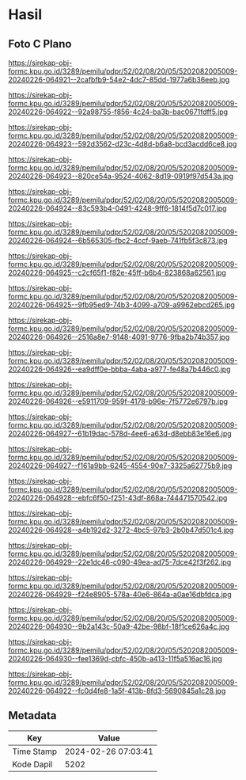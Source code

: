 # Hasil

## Foto C Plano

https://sirekap-obj-formc.kpu.go.id/3289/pemilu/pdpr/52/02/08/20/05/5202082005009-20240226-064921--2cafbfb9-54e2-4dc7-85dd-1977a6b36eeb.jpg

https://sirekap-obj-formc.kpu.go.id/3289/pemilu/pdpr/52/02/08/20/05/5202082005009-20240226-064922--92a98755-f856-4c24-ba3b-bac0671fdff5.jpg

https://sirekap-obj-formc.kpu.go.id/3289/pemilu/pdpr/52/02/08/20/05/5202082005009-20240226-064923--592d3562-d23c-4d8d-b6a8-bcd3acdd6ce8.jpg

https://sirekap-obj-formc.kpu.go.id/3289/pemilu/pdpr/52/02/08/20/05/5202082005009-20240226-064923--820ce54a-9524-4062-8d19-0919f97d543a.jpg

https://sirekap-obj-formc.kpu.go.id/3289/pemilu/pdpr/52/02/08/20/05/5202082005009-20240226-064924--83c593b4-0491-4248-9ff6-1814f5d7c017.jpg

https://sirekap-obj-formc.kpu.go.id/3289/pemilu/pdpr/52/02/08/20/05/5202082005009-20240226-064924--6b565305-fbc2-4ccf-9aeb-741fb5f3c873.jpg

https://sirekap-obj-formc.kpu.go.id/3289/pemilu/pdpr/52/02/08/20/05/5202082005009-20240226-064925--c2cf65f1-f82e-45ff-b6b4-823868a62561.jpg

https://sirekap-obj-formc.kpu.go.id/3289/pemilu/pdpr/52/02/08/20/05/5202082005009-20240226-064925--9fb95ed9-74b3-4099-a709-a9962ebcd265.jpg

https://sirekap-obj-formc.kpu.go.id/3289/pemilu/pdpr/52/02/08/20/05/5202082005009-20240226-064926--2516a8e7-9148-4091-9776-9fba2b74b357.jpg

https://sirekap-obj-formc.kpu.go.id/3289/pemilu/pdpr/52/02/08/20/05/5202082005009-20240226-064926--ea9dff0e-bbba-4aba-a977-fe48a7b446c0.jpg

https://sirekap-obj-formc.kpu.go.id/3289/pemilu/pdpr/52/02/08/20/05/5202082005009-20240226-064926--e5911709-959f-4178-b96e-7f5772e6797b.jpg

https://sirekap-obj-formc.kpu.go.id/3289/pemilu/pdpr/52/02/08/20/05/5202082005009-20240226-064927--61b19dac-578d-4ee6-a63d-d8ebb83e16e6.jpg

https://sirekap-obj-formc.kpu.go.id/3289/pemilu/pdpr/52/02/08/20/05/5202082005009-20240226-064927--f161a9bb-6245-4554-90e7-3325a62775b9.jpg

https://sirekap-obj-formc.kpu.go.id/3289/pemilu/pdpr/52/02/08/20/05/5202082005009-20240226-064928--ebfc6f50-f251-43df-868a-744471570542.jpg

https://sirekap-obj-formc.kpu.go.id/3289/pemilu/pdpr/52/02/08/20/05/5202082005009-20240226-064928--a4b192d2-3272-4bc5-97b3-2b0b47d501c4.jpg

https://sirekap-obj-formc.kpu.go.id/3289/pemilu/pdpr/52/02/08/20/05/5202082005009-20240226-064929--22e1dc46-c090-49ea-ad75-7dce42f3f262.jpg

https://sirekap-obj-formc.kpu.go.id/3289/pemilu/pdpr/52/02/08/20/05/5202082005009-20240226-064929--f24e8905-578a-40e6-864a-a0ae16dbfdca.jpg

https://sirekap-obj-formc.kpu.go.id/3289/pemilu/pdpr/52/02/08/20/05/5202082005009-20240226-064930--9b2a143c-50a9-42be-98bf-18f1ce626a4c.jpg

https://sirekap-obj-formc.kpu.go.id/3289/pemilu/pdpr/52/02/08/20/05/5202082005009-20240226-064930--fee1369d-cbfc-450b-a413-11f5a516ac16.jpg

https://sirekap-obj-formc.kpu.go.id/3289/pemilu/pdpr/52/02/08/20/05/5202082005009-20240226-064922--fc0d4fe8-1a5f-413b-8fd3-5690845a1c28.jpg


## Metadata

| Key        | Value               |
| ---------- | ------------------- |
| Time Stamp | 2024-02-26 07:03:41 |
| Kode Dapil | 5202                |



